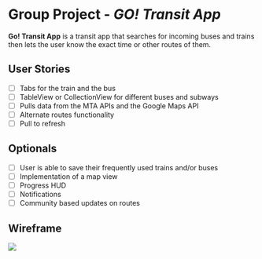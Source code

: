 # Group Project - *GO! Transit App*

**Go! Transit App** is a transit app that searches for incoming buses and trains then lets the user know the exact time or other routes of them.

## User Stories

- [ ] Tabs for the train and the bus
- [ ] TableView or CollectionView for different buses and subways
- [ ] Pulls data from the MTA APIs and the Google Maps API
- [ ] Alternate routes functionality
- [ ] Pull to refresh

## Optionals

- [ ] User is able to save their frequently used trains and/or buses
- [ ] Implementation of a map view
- [ ] Progress HUD
- [ ] Notifications
- [ ] Community based updates on routes

## Wireframe

<img src= https://raw.githubusercontent.com/Antonio-Kevin-Arnold/MTA-App/master/wireframes.jpg />
